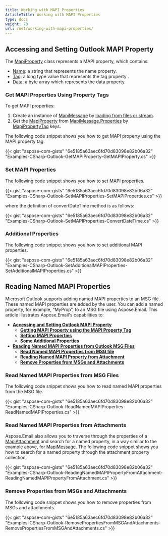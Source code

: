 ```yaml
---
title: Working with MAPI Properties
ArticleTitle: Working with MAPI Properties
type: docs
weight: 70
url: /net/working-with-mapi-properties/
---
```



## **Accessing and Setting Outlook MAPI Property**

The [MapiProperty](https://reference.aspose.com/email/net/aspose.email.mapi/mapiproperty/) class represents a MAPI property, which contains:

- [Name](https://reference.aspose.com/email/net/aspose.email.mapi/mapiproperty/name/): a string that represents the name property.
- [Tag](https://reference.aspose.com/email/net/aspose.email.mapi/mapiproperty/tag/): a long type value that represents the tag property .
- [Data](https://reference.aspose.com/email/net/aspose.email.mapi/mapiproperty/data/): a byte array which represents the data property.
  
### **Get MAPI Properties Using Property Tags**

To get MAPI properties:

1. Create an instance of [MapiMessage](https://reference.aspose.com/email/net/aspose.email.mapi/mapimessage/) by [loading from files or stream](https://docs.aspose.com/email/net/loading-viewing-and-parsing-msg-file/#loading-from-stream).
2. Get the [MapiProperty](https://reference.aspose.com/email/net/aspose.email.mapi/mapiproperty/) from [MapiMessage.Properties](https://reference.aspose.com/email/net/aspose.email.mapi/mapiproperty/) by [MapiPropertyTag](https://reference.aspose.com/email/net/aspose.email.mapi/mapipropertytag/) keys.

The following code snippet shows you how to get MAPI property using the MAPI property tag.

{{< gist "aspose-com-gists" "6e5185a63aec6fd70d83098e82b06a32" "Examples-CSharp-Outlook-GetMAPIProperty-GetMAPIProperty.cs" >}}

### **Set MAPI Properties**

The following code snippet shows you how to set MAPI properties.

{{< gist "aspose-com-gists" "6e5185a63aec6fd70d83098e82b06a32" "Examples-CSharp-Outlook-SetMAPIProperties-SetMAPIProperties.cs" >}}

where the definition of convertDateTime method is as follows:

{{< gist "aspose-com-gists" "6e5185a63aec6fd70d83098e82b06a32" "Examples-CSharp-Outlook-SetMAPIProperties-ConvertDateTime.cs" >}}

### **Additional Properties**

The following code snippet shows you how to set additional MAPI properties.

{{< gist "aspose-com-gists" "6e5185a63aec6fd70d83098e82b06a32" "Examples-CSharp-Outlook-SetAdditionalMAPIProperties-SetAdditionalMAPIProperties.cs" >}}

## **Reading Named MAPI Properties**

Microsoft Outlook supports adding named MAPI properties to an MSG file. These named MAPI properties are added by the user. You can add a named property, for example, “MyProp”, to an MSG file using Aspose.Email. This article illustrates Aspose.Email's capabilities to:

- [**Accessing and Setting Outlook MAPI Property**](#accessing-and-setting-outlook-mapi-property)
  - [**Getting MAPI Property using the MAPI Property Tag**](#getting-mapi-property-using-the-mapi-property-tag)
  - [**Setting MAPI Properties**](#setting-mapi-properties)
  - [**Some Additional Properties**](#some-additional-properties)
- [**Reading Named MAPI Properties from Outlook MSG Files**](#reading-named-mapi-properties-from-outlook-msg-files)
  - [**Read Named MAPI Properties from MSG file**](#read-named-mapi-properties-from-msg-file)
  - [**Reading Named MAPI Property from Attachment**](#reading-named-mapi-property-from-attachment)
  - [**Remove Properties from MSGs and Attachments**](#remove-properties-from-msgs-and-attachments)
  
### **Read Named MAPI Properties from MSG Files**

The following code snippet shows you how to read named MAPI properties from the MSG file.

{{< gist "aspose-com-gists" "6e5185a63aec6fd70d83098e82b06a32" "Examples-CSharp-Outlook-ReadNamedMAPIProperties-ReadNamedMAPIProperties.cs" >}}

### **Read Named MAPI Properties from Attachments**

Aspose.Email also allows you to traverse through the properties of a [MapiAttachment](https://reference.aspose.com/email/net/aspose.email.mapi/mapiattachment/) and search for a named property, in a way similar to the example above, for [MapiMessage](https://reference.aspose.com/email/net/aspose.email.mapi/mapimessage/). The following code snippet shows you how to search for a named property through the attachment property collection.

{{< gist "aspose-com-gists" "6e5185a63aec6fd70d83098e82b06a32" "Examples-CSharp-Outlook-ReadingNamedMAPIPropertyFromAttachment-ReadingNamedMAPIPropertyFromAttachment.cs" >}}

### **Remove Properties from MSGs and Attachments**

The following code snippet shows you how to remove properties from MSGs and attachments.

{{< gist "aspose-com-gists" "6e5185a63aec6fd70d83098e82b06a32" "Examples-CSharp-Outlook-RemovePropertiesFromMSGAndAttachments-RemovePropertiesFromMSGAndAttachments.cs" >}}
